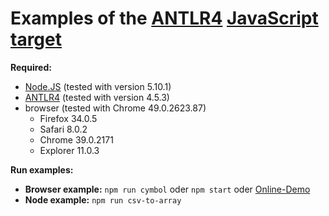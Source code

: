 # Examples of the [ANTLR4](http://www.antlr.org/) [JavaScript target](https://github.com/antlr/antlr4/blob/master/doc/javascript-target.md)

**Required:**

- [Node.JS](https://nodejs.org) (tested with version 5.10.1)
- [ANTLR4](http://www.antlr.org/download.html) (tested with version 4.5.3)
- browser (tested with Chrome 49.0.2623.87) 
    - Firefox 34.0.5
    - Safari 8.0.2
    - Chrome 39.0.2171
    - Explorer 11.0.3

**Run examples:**

- **Browser example:** `npm run cymbol` oder `npm start` oder [Online-Demo](http://maiermic.github.io/antlr4-javascript-examples/browser-example/)
- **Node example:** `npm run csv-to-array`
